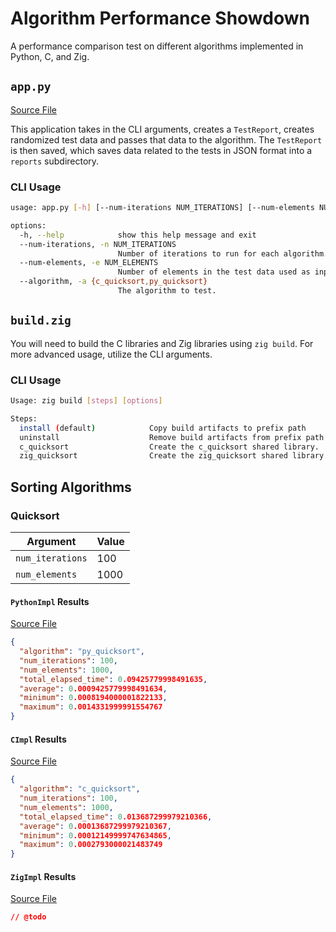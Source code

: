 # Algorithm Performance Showdown

A performance comparison test on different algorithms implemented in Python, C,
and Zig.

## `app.py`

[Source File](app.py)

This application takes in the CLI arguments, creates a `TestReport`, creates
randomized test data and passes that data to the algorithm. The `TestReport` is
then saved, which saves data related to the tests in JSON format into a `reports`
subdirectory.

### CLI Usage

```sh
usage: app.py [-h] [--num-iterations NUM_ITERATIONS] [--num-elements NUM_ELEMENTS] [--algorithm {c_quicksort,py_quicksort}]

options:
  -h, --help            show this help message and exit
  --num-iterations, -n NUM_ITERATIONS
                        Number of iterations to run for each algorithm.
  --num-elements, -e NUM_ELEMENTS
                        Number of elements in the test data used as input for each algorithm.
  --algorithm, -a {c_quicksort,py_quicksort}
                        The algorithm to test.
```

## `build.zig`

You will need to build the C libraries and Zig libraries using `zig build`. For 
more advanced usage, utilize the CLI arguments.

### CLI Usage
```sh
Usage: zig build [steps] [options]

Steps:
  install (default)            Copy build artifacts to prefix path
  uninstall                    Remove build artifacts from prefix path
  c_quicksort                  Create the c_quicksort shared library.
  zig_quicksort                Create the zig_quicksort shared library.
```

## Sorting Algorithms

### Quicksort

| Argument         | Value |
| ---------------- | ----- |
| `num_iterations` | 100   |
| `num_elements`   | 1000  |

#### `PythonImpl` Results

[Source File](src/quicksort.py)

```json
{
  "algorithm": "py_quicksort",
  "num_iterations": 100,
  "num_elements": 1000,
  "total_elapsed_time": 0.09425779998491635,
  "average": 0.0009425779998491634,
  "minimum": 0.0008194000001822133,
  "maximum": 0.0014331999991554767
}
```

#### `CImpl` Results

[Source File](src/quicksort.c)

```json
{
  "algorithm": "c_quicksort",
  "num_iterations": 100,
  "num_elements": 1000,
  "total_elapsed_time": 0.013687299979210366,
  "average": 0.00013687299979210367,
  "minimum": 0.00012149999747634865,
  "maximum": 0.0002793000021483749
}
```

#### `ZigImpl` Results

[Source File](src/quicksort.zig)

```json
// @todo
```
